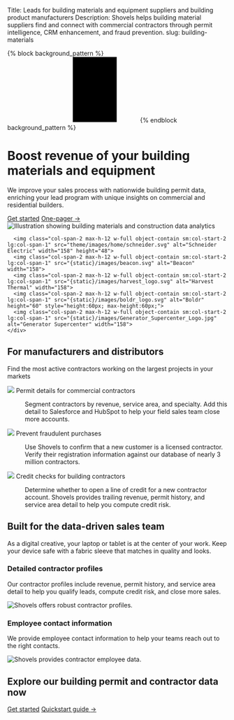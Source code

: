 Title: Leads for building materials and equipment suppliers and building product manufacturers
Description: Shovels helps building material suppliers find and connect with commercial contractors through permit intelligence, CRM enhancement, and fraud prevention.
slug: building-materials

{% block background_pattern %}
<svg class="absolute inset-0 -z-10 size-full stroke-gray-200 [mask-image:radial-gradient(100%_100%_at_top_right,white,transparent)]" aria-hidden="true">
  <defs>
    <pattern id="83fd4e5a-9d52-42fc-97b6-718e5d7ee527" width="200" height="200" x="50%" y="-1" patternUnits="userSpaceOnUse">
      <path d="M100 200V.5M.5 .5H200" fill="none" />
    </pattern>
  </defs>
  <svg x="50%" y="-1" class="overflow-visible fill-gray-50">
    <path d="M-100.5 0h201v201h-201Z M699.5 0h201v201h-201Z M499.5 400h201v201h-201Z M-300.5 600h201v201h-201Z" stroke-width="0" />
  </svg>
  <rect width="100%" height="100%" stroke-width="0" fill="url(#83fd4e5a-9d52-42fc-97b6-718e5d7ee527)" />
</svg>
{% endblock background_pattern %}

<div class="relative isolate overflow-hidden">
  <div class="mx-auto max-w-7xl px-6 py-32 sm:py-40 lg:px-8">
    <div class="mx-auto max-w-2xl lg:mx-0 lg:grid lg:max-w-none lg:grid-cols-2 lg:gap-x-16 lg:gap-y-8 xl:grid-cols-1 xl:grid-rows-1 xl:gap-x-8">
      <h1 class="max-w-2xl text-balance text-5xl font-semibold tracking-tight text-gray-900 sm:text-7xl lg:col-span-2 xl:col-auto">Boost revenue of your building materials and equipment</h1>
      <div class="mt-6 max-w-xl lg:mt-0 xl:col-end-1 xl:row-start-1">
        <p class="text-pretty text-lg font-medium text-gray-500 sm:text-xl/8">We improve your sales process with nationwide building permit data, enriching your lead program with unique insights on commercial and residential builders.</p>
        <div class="mt-10 flex items-center gap-x-6">
          <a href="https://app.shovels.ai/" class="rounded-md bg-shovels-primary px-3.5 py-2.5 text-sm font-semibold text-white shadow-sm hover:bg-shovels-primary/80 focus-visible:outline focus-visible:outline-2 focus-visible:outline-offset-2 focus-visible:outline-shovels-primary">Get started</a>
          <a href="{static}/pdfs/Shovels_Building_Products.pdf" class="text-sm/6 font-semibold text-gray-900" target="_blank">One-pager <span aria-hidden="true">&rarr;</span></a>
        </div>
      </div>
      <div class="mt-10 aspect-6/5 w-full max-w-lg rounded-2xl object-cover sm:mt-16 lg:mt-0 lg:max-w-none xl:row-span-2 xl:row-end-2 xl:mt-46">
        <img class="relative max-h-[600px]" src="theme/images/finance/hero.svg" alt="Illustration showing building materials and construction data analytics">
      </div>
    </div>
  </div>
  <div class="absolute inset-x-0 bottom-0 -z-10 h-24 bg-gradient-to-t from-white sm:h-32"></div>
</div>
<div class="bg-white pb-12 sm:pb-24">
  <div class="mx-auto max-w-7xl px-6 lg:px-8">
    <div class="mx-auto grid max-w-lg grid-cols-4 items-center gap-x-8 gap-y-12 sm:max-w-xl sm:grid-cols-6 sm:gap-x-10 sm:gap-y-14 lg:mx-0 lg:max-w-none lg:grid-cols-5">
      
      <img class="col-span-2 max-h-12 w-full object-contain sm:col-start-2 lg:col-span-1" src="theme/images/home/schneider.svg" alt="Schneider Electric" width="158" height="48">
      <img class="col-span-2 max-h-12 w-full object-contain sm:col-start-2 lg:col-span-1" src="{static}/images/beacon.svg" alt="Beacon" width="158">
      <img class="col-span-2 max-h-12 w-full object-contain sm:col-start-2 lg:col-span-1" src="{static}/images/harvest_logo.svg" alt="Harvest Thermal" width="158">
      <img class="col-span-2 max-h-12 w-full object-contain sm:col-start-2 lg:col-span-1" src="{static}/images/boldr_logo.svg" alt="Boldr" height="60" style="height:60px; max-height:60px;">
      <img class="col-span-2 max-h-12 w-full object-contain sm:col-start-2 lg:col-span-1" src="{static}/images/Generator_Supercenter_Logo.jpg" alt="Generator Supercenter" width="158">
    </div>
  </div>
</div>
<div class="bg-gray-900 py-24 sm:py-32">
  <div class="mx-auto max-w-7xl px-6 lg:px-8">
    <div class="mx-auto max-w-3xl lg:text-center">
      <h2 class="text-base/7 font-semibold text-shovels-secondary">For manufacturers and distributors</h2>
      <p class="mt-2 text-pretty text-4xl font-semibold tracking-tight text-white sm:text-5xl lg:text-balance">Find the most active contractors working on the largest projects in your markets</p>
    </div>
    <div class="mx-auto mt-16 max-w-2xl sm:mt-20 lg:mt-24 lg:max-w-none">
      <dl class="grid max-w-xl grid-cols-1 gap-x-8 gap-y-16 lg:max-w-none lg:grid-cols-3">
        <div class="flex flex-col">
          <dt class="flex items-center gap-x-3 text-base/7 font-semibold text-white">
            <img src="theme/images/finance/icon_permits.svg" class="size-5 flex-none text-shovels-secondary">
            Permit details for commercial contractors
          </dt>
          <dd class="mt-4 flex flex-auto flex-col text-base/7 text-gray-300">
            <p class="flex-auto">Segment contractors by revenue, service area, and specialty. Add this detail to Salesforce and HubSpot to help your field sales team close more accounts.</p>
          </dd>
        </div>
        <div class="flex flex-col">
          <dt class="flex items-center gap-x-3 text-base/7 font-semibold text-white">
            <img src="theme/images/finance/icon_metrics.svg" class="size-5 flex-none text-shovels-secondary">
            Prevent fraudulent purchases
          </dt>
          <dd class="mt-4 flex flex-auto flex-col text-base/7 text-gray-300">
            <p class="flex-auto">Use Shovels to confirm that a new customer is a licensed contractor. Verify their registration information against our database of nearly 3 million contractors.</p>
          </dd>
        </div>
        <div class="flex flex-col">
          <dt class="flex items-center gap-x-3 text-base/7 font-semibold text-white">
            <img src="theme/images/finance/icon_updates.svg" class="size-5 flex-none text-shovels-secondary">
            Credit checks for building contractors
          </dt>
          <dd class="mt-4 flex flex-auto flex-col text-base/7 text-gray-300">
            <p class="flex-auto">Determine whether to open a line of credit for a new contractor account. Shovels provides trailing revenue, permit history, and service area detail to help you compute credit risk.</p>
          </dd>
        </div>
      </dl>
    </div>
  </div>
</div>
<div class="bg-gray-100">
  <div class="mx-auto max-w-2xl px-4 py-24 sm:px-6 sm:py-32 lg:max-w-7xl lg:px-8">
    <div class="mx-auto max-w-3xl text-center">
      <h2 class="text-3xl font-bold tracking-tight text-gray-900 sm:text-4xl">Built for the data-driven sales team</h2>
      <p class="mt-4 text-gray-500">As a digital creative, your laptop or tablet is at the center of your work. Keep your device safe with a fabric sleeve that matches in quality and looks.</p>
    </div>
    <div class="mt-16 space-y-16">
      <div class="flex flex-col-reverse lg:grid lg:grid-cols-12 lg:items-center lg:gap-x-8">
        <div class="mt-6 lg:col-span-5 lg:col-start-1 lg:row-start-1 lg:mt-0 xl:col-span-4">
          <h3 class="text-lg font-medium text-gray-900">Detailed contractor profiles</h3>
          <p class="mt-2 text-sm text-gray-500">Our contractor profiles include revenue, permit history, and service area detail to help you qualify leads, compute credit risk, and close more sales.</p>
        </div>
        <div class="flex-auto lg:col-span-7 lg:col-start-6 lg:row-start-1 xl:col-span-8 xl:col-start-5">
          <img src="{static}/images/contractor-profile.png" alt="Shovels offers robust contractor profiles." class="aspect-[5/2] w-full rounded-lg bg-gray-100 object-cover">
        </div>
      </div>
      <div class="flex flex-col-reverse lg:grid lg:grid-cols-12 lg:items-center lg:gap-x-8">
        <div class="mt-6 lg:col-span-5 lg:col-start-8 lg:row-start-1 lg:mt-0 xl:col-span-4 xl:col-start-9">
          <h3 class="text-lg font-medium text-gray-900">Employee contact information</h3>
          <p class="mt-2 text-sm text-gray-500">We provide employee contact information to help your teams reach out to the right contacts.</p>
        </div>
        <div class="flex-auto lg:col-span-7 lg:col-start-1 lg:row-start-1 xl:col-span-8">
          <img src="{static}/images/contractor-employees.png" alt="Shovels provides contractor employee data." class="aspect-[5/2] w-full rounded-lg bg-gray-100 object-cover">
        </div>
      </div>
    </div>
  </div>
</div>
<div class="bg-white">
  <div class="mx-auto max-w-7xl px-6 py-24 sm:py-32 lg:px-8">
    <h2 class="max-w-2xl text-balance text-4xl font-semibold tracking-tight text-gray-900 sm:text-5xl">Explore our building permit and contractor data now</h2>
    <div class="mt-10 flex items-center gap-x-6">
      <a href="https://app.shovels.ai/" class="rounded-md bg-shovels-primary px-3.5 py-2.5 text-sm font-semibold text-white shadow-sm hover:bg-shovels-primary/80 focus-visible:outline focus-visible:outline-2 focus-visible:outline-offset-2 focus-visible:outline-shovels-primary">Get started</a>
      <a href="https://docs.shovels.ai/docs/shovels-online-quickstart-guide" class="text-sm/6 font-semibold text-gray-900">Quickstart guide <span aria-hidden="true">→</span></a>
    </div>
  </div>
</div>


